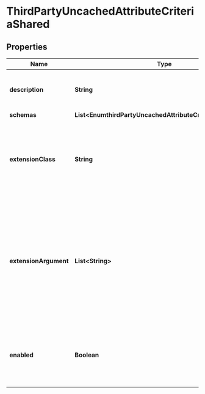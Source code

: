 

# ThirdPartyUncachedAttributeCriteriaShared


## Properties

| Name | Type | Description | Notes |
|------------ | ------------- | ------------- | -------------|
|**description** | **String** | A description for this Uncached Attribute Criteria |  [optional] |
|**schemas** | **List&lt;EnumthirdPartyUncachedAttributeCriteriaSchemaUrn&gt;** |  |  |
|**extensionClass** | **String** | The fully-qualified name of the Java class providing the logic for the Third Party Uncached Attribute Criteria. |  |
|**extensionArgument** | **List&lt;String&gt;** | The set of arguments used to customize the behavior for the Third Party Uncached Attribute Criteria. Each configuration property should be given in the form &#39;name&#x3D;value&#39;. |  [optional] |
|**enabled** | **Boolean** | Indicates whether this Uncached Attribute Criteria is enabled for use in the server. |  |



